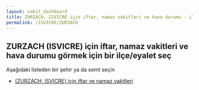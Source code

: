 ```yaml
---
layout: vakit_dashboard
title: ZURZACH, ISVICRE için iftar, namaz vakitleri ve hava durumu - ilçe/eyalet seç
permalink: /ISVICRE/ZURZACH
---
```


## ZURZACH (ISVICRE) için iftar, namaz vakitleri ve hava durumu  görmek için bir ilçe/eyalet seç

Aşağıdaki listeden bir şehir ya da semt seçin

* [ (ZURZACH, ISVICRE) için iftar ve namaz vakitleri](/ISVICRE/ZURZACH/)

<script type="text/javascript">
  var GLOBAL_COUNTRY = 'ISVICRE';
  var GLOBAL_CITY = 'ZURZACH';
  var GLOBAL_STATE = 'ZURZACH';
</script>

